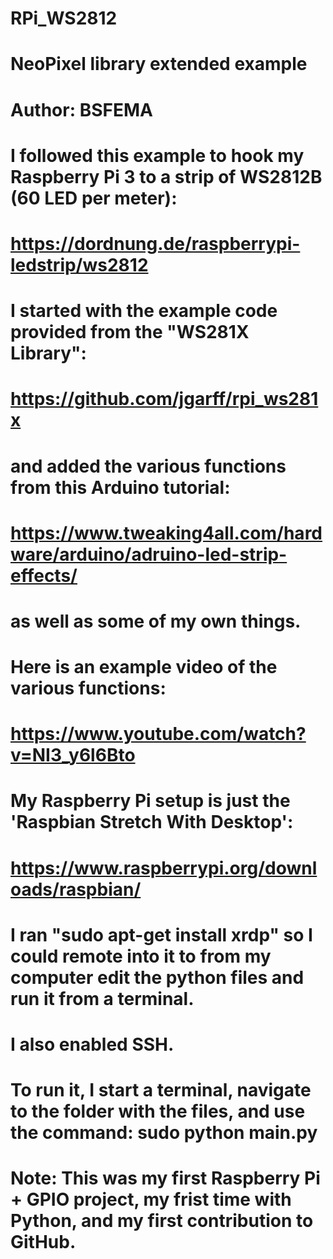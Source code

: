 # RPi_WS2812
#
# NeoPixel library extended example
# Author: BSFEMA
#
# I followed this example to hook my Raspberry Pi 3 to a strip of WS2812B (60 LED per meter):
#     https://dordnung.de/raspberrypi-ledstrip/ws2812
# I started with the example code provided from the "WS281X Library":
#     https://github.com/jgarff/rpi_ws281x
# and added the various functions from this Arduino tutorial:
#     https://www.tweaking4all.com/hardware/arduino/adruino-led-strip-effects/
# as well as some of my own things.
#
# Here is an example video of the various functions:
#     https://www.youtube.com/watch?v=NI3_y6l6Bto
#
# My Raspberry Pi setup is just the 'Raspbian Stretch With Desktop':
#     https://www.raspberrypi.org/downloads/raspbian/
# I ran "sudo apt-get install xrdp" so I could remote into it to from my computer edit the python files and run it from a terminal.
# I also enabled SSH.
#
# To run it, I start a terminal, navigate to the folder with the files, and use the command:  sudo python main.py
#
# Note:  This was my first Raspberry Pi + GPIO project, my frist time with Python, and my first contribution to GitHub.
